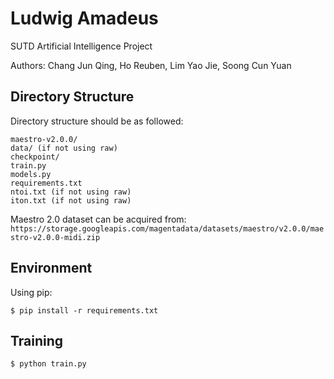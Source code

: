 # Ludwig Amadeus
SUTD Artificial Intelligence Project

Authors: Chang Jun Qing, Ho Reuben, Lim Yao Jie, Soong Cun Yuan

## Directory Structure
Directory structure should be as followed:
```
maestro-v2.0.0/
data/ (if not using raw)
checkpoint/
train.py
models.py
requirements.txt
ntoi.txt (if not using raw)
iton.txt (if not using raw)

```
Maestro 2.0 dataset can be acquired from: `https://storage.googleapis.com/magentadata/datasets/maestro/v2.0.0/maestro-v2.0.0-midi.zip`

## Environment
Using pip:
```
$ pip install -r requirements.txt
```

## Training
```
$ python train.py
```